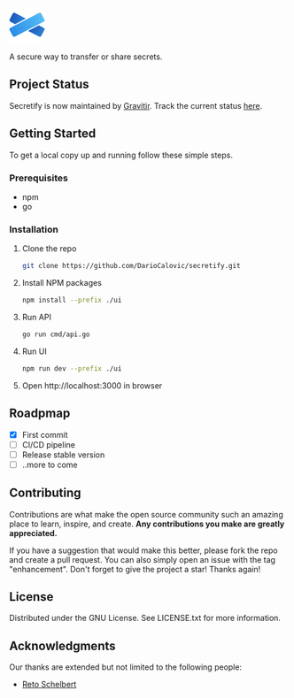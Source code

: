 ![Alt text](ui/static/outlook/icon-64.png?raw=true "Title")

A secure way to transfer or share secrets.

## Project Status
Secretify is now maintained by [Gravitir](https://github.com/gravitir). Track the current status [here](https://github.com/gravitir/secretify).

## Getting Started

To get a local copy up and running follow these simple steps.

### Prerequisites

* npm
* go

### Installation

1. Clone the repo
   ```sh
   git clone https://github.com/DarioCalovic/secretify.git
   ```
2. Install NPM packages
   ```sh
   npm install --prefix ./ui
   ```
3. Run API
   ```sh
   go run cmd/api.go
   ```
4. Run UI
   ```sh
   npm run dev --prefix ./ui
5. Open http://localhost:3000 in browser

## Roadpmap

- [x] First commit
- [ ] CI/CD pipeline
- [ ] Release stable version
- [ ] ..more to come

## Contributing

Contributions are what make the open source community such an amazing place to learn, inspire, and create. **Any contributions you make are greatly appreciated.**

If you have a suggestion that would make this better, please fork the repo and create a pull request. You can also simply open an issue with the tag "enhancement". Don't forget to give the project a star! Thanks again!

## License

Distributed under the GNU License. See LICENSE.txt for more information.

## Acknowledgments

Our thanks are extended but not limited to the following people:

* [Reto Schelbert](https://github.com/hertus)
